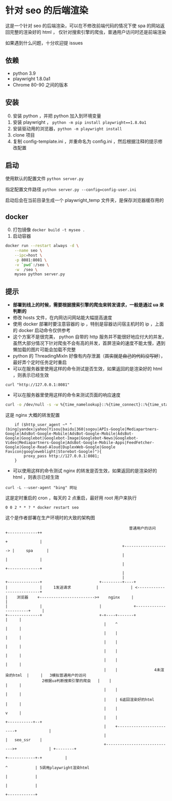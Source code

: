 针对 seo 的后端渲染
====================
这是一个针对 seo 的后端渲染，可以在不修改前端代码的情况下使 spa 的网站返回完整的渲染好的 html ，
仅针对搜索引擎的爬虫，普通用户访问时还是前端渲染

如果遇到什么问题，十分欢迎提 issues

## 依赖
- python 3.9
- playwright 1.8.0a1
- Chrome 80-90 之间的版本

## 安装
0. 安装 python ，并把 python 加入到环境变量
0. 安装 playwright ， `python -m pip install playwright==1.8.0a1`
0. 安装驱动用的浏览器，`python -m playwright install`
0. clone 项目
0. 复制 config-template.ini ，并重命名为 config.ini ，然后根据注释的提示修改配置

## 启动
使用默认的配置文件
`python server.py`

指定配置文件路径
`python server.py --config=config-user.ini`

启动后会在当前目录生成一个 playwright_temp 文件夹，是保存浏览器缓存用的

## docker
0. 打包镜像 `docker build -t myseo .`
0. 启动容器
```bash
docker run --restart always -d \
    --name seo \
    --ipc=host \
    -p 8081:8081 \
    -v `pwd`:/seo \
    -w  /seo \
    myseo python server.py
```

## 提示
- **部署到线上的时候，需要根据搜索引擎的爬虫来转发请求，一般是通过 ua 来判断的**
- 修改 hosts 文件，在内网访问网站能大幅提高速度
- 使用 docker 部署时要注意容器的 ip ，特别是容器访问宿主机时的 ip ，上面的 docker 启动命令仅供参考
- 这个方案不是很完美， python 自带的 http 服务并不能很好地应付大的并发，虽然大部分情况下针对爬虫不会有高的并发，首屏渲染的速度不能太慢，遇到懒加载的图片可能会加载不完整
- python 的 ThreadingMixIn 好像有内存泄漏（~~其实就是自己的代码没写好~~），最好弄个定时任务定时重启
- 可以在服务器里使用这样的命令测试是否生效，如果返回的是渲染好的 html ，则表示已经生效
```
curl "http://127.0.0.1:8081"
```
- 可以在服务器里使用这样的命令来测试页面的响应速度
```bash
curl -o /dev/null -s -w %{time_namelookup}::%{time_connect}::%{time_starttransfer}::%{time_total}::%{speed_download}"\n" "http://127.0.0.1:8081"
```

这是 nginx 大概的转发配置
```
    if ($http_user_agent ~* "(bing|yandex|yahoo|Yisou|baidu|360|sogou|APIs-Google|Mediapartners-Google|AdsBot-Google-Mobile|AdsBot-Google-Mobile|AdsBot-Google|Googlebot|Googlebot-Image|Googlebot-News|Googlebot-Video|Mediapartners-Google|AdsBot-Google-Mobile-Apps|FeedFetcher-Google|Google-Read-Aloud|DuplexWeb-Google|Google Favicon|googleweblight|Storebot-Google)"){
        proxy_pass http://127.0.0.1:8081;
    }
```

- 可以使用这样的命令测试 nginx 的转发是否生效，如果返回的是渲染好的 html ，则表示已经生效
```
curl -L --user-agent "bing" 网址
```

这是定时重启的 cron ，每天的 2 点重启，最好用 root 用户来执行
```
0 0 2 * * ? * docker restart seo
```

这个是作者部署在生产环境时的大致的架构图
```
                                                      普通用户的访问      +-------------++
                                                                         +              |
                                                   +-------------------> |     spa      |
                                                   |                     |              |
                                                   |                     +--------------+
                                                   |
                                                   |
+--------------+                         +---------+----+
|              |     1发送请求           |              | <---------------------------+
|    浏览器    +------------------------>+    nginx     |                             |
|              |                         |              +-----------------------+     |
+--------------+                         +-+----+-------+                       |     |
                                           |    ^                               |     |
                                           |    |                               |     |
                                           |    |                               |     |
                                           |    |                               |     |
                                           |    |                               |     |
                                           |    |                4未渲染的html  |     |   3模拟普通用户的访问
                2根据ua判断搜索引擎的爬虫   |    |                               |     |
                                           |    |                               |     |
                                           |    | 6返回渲染好的html             |     |
                                           |    |                               v     |
                                           |    |                         +-----------+--+
                                           |    +-------------------------+              |
                                           |                              |   seo_ssr    |
                                           +----------------------------->+              | +--------+
                                                                          +------------+-+          |
                                                                                       ^            | 5调用playwright渲染html
                                                                                       |            |
                                                                                       |            |
                                                                                       +------------+

```
